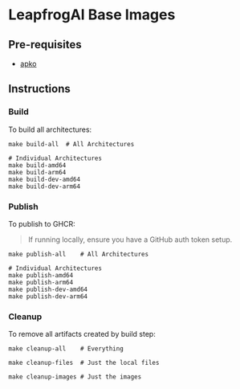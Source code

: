 # LeapfrogAI Base Images

## Pre-requisites

* [apko](https://apko.dev)

## Instructions

### Build


To build all architectures:

``` shell
make build-all  # All Architectures
```

``` shell
# Individual Architectures
make build-amd64
make build-arm64
make build-dev-amd64
make build-dev-arm64
```

### Publish

To publish to GHCR:

> If running locally, ensure you have a GitHub auth token setup.

``` shell
make publish-all    # All Architectures
```

``` shell
# Individual Architectures
make publish-amd64
make publish-arm64
make publish-dev-amd64
make publish-dev-arm64
```

### Cleanup

To remove all artifacts created by build step:

``` shell
make cleanup-all    # Everything
```

``` shell
make cleanup-files  # Just the local files
```

``` shell
make cleanup-images # Just the images
```